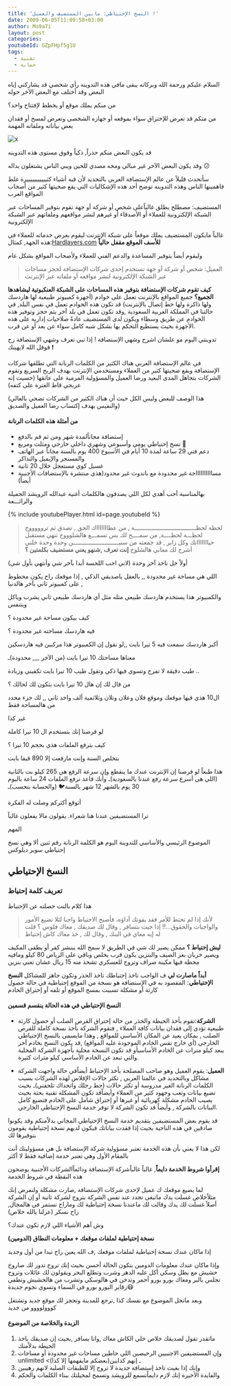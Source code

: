 ```yaml
---
title: 'النسخ الإحتياطي: مابين المستضيف والعميل !'
date: 2009-06-05T11:09:58+03:00
author: Mo9a7i
layout: post
categories:
youtubeId: GZpFHpf5g1U
tags:
  - تقنية
  - حماية
---
```

السلام عليكم ورحمة الله وبركاته
يبقى مافي هذه التدوينه رأي شخصي قد يشاركني إياه البعض وقد أختلف مع البعض الآخر حوله

من منكم يملك موقع أو يخطط لإفتتاح واحد؟

من منكم قد تعرض للإختراق سواء بموقعه أو جهازه الشخصي وتعرض لمسح أو فقدان بعض بياناته وملفاته المهمة

![x](http://www.mo9a7i.com/wp-content/uploads/gothacked(1).jpg)

قد يكون البعض منكم حذراً, ذكياً وفوق مستوى هذه التدوينه

وقد يكون البعض الآخر غير مبالي ومخه مصدي للحين ويبي الناس يشتغلون بداله 😕

سأتحدث قليلاً عن عالم الإستضافة العربي بالتحديد لأن فيه أشياء كثيييييييييييرة غلط فاهمينها الناس وهذه التدوينه توضح أحد هذه الإشكاليات التي يقع ضحيتها كثير من أصحاب المواقع العرب

المستضيف: مصطلح يطلق غالباًعلى شخص أو شركة أو جهة تقوم بتوفير المساحات عبر الشبكة الإلكترونية للعملاء أو الأصدقاء أو غيرهم لنشر مواقعهم وملفاتهم عبر الشبكة الإلكترونية

غالباً مايكون المستضيف يملك موقعاً على شبكة الإنترنت ليقوم بعرض خدماته للعملاء في هذه الجهة, كمثال:[Hardlayers.com](http://www.hardlayers.com)
__للأسف الموقع مقفل حالياً__

وليقوم أيضاً بتوفير المساعدة والدعم الفني للعملاء ولأصحاب المواقع بشكل عام

> العميل: شخص أو شركة أو جهة تستخدم إحدى شركات الإستضافة لحجز مساحات عبر الشبكة الإلكترونية لنشر مواقعه أو ملفاته عبر الإنترنت

**كيف تقوم شركات الإستضافة بتوفير هذه المساحات على الشبكة العنكبوتية ليشاهدها الجميع؟**
جميع المواقع بالإنترنت تعمل على خوادم (أجهزة كمبيوتر طبيعية لها هاردسك ولها ذاكرة ولها خط إتصال بالإنترنت) قد تكون هذه الخوادم تعمل في نفس البلد, في حالتنا في المملكة العربية السعودية ,وقد تكون تعمل في بلد آخر يتم حجز وتوفير هذه الخوادم عن طريق وسطاء ويكون لدى المستضيف عادةً صلاحيات إدارية على هذه الأجهزة بحيث يستطيع التحكم بها بشكل شبه كامل سواء عن بعد أو عن قرب.

تدوينتي اليوم مو علشان اشرح وشهي الإستضافة ! إذا تبي تعرف وشهي الإستضافة رح قوقل الله لايهينك ❗

في عالم الإستضافة العربي هناك الكثير من الكلمات الرنانة التي تطلقها شركات الإستضافة ويقع ضحيتها كثير من العملاء ومستخدمي الإنترنت بهدف الربح السريع وتقوم الشركات بتجاهل المدى البعيد ورضا العميل والمسؤولية المرمية على عاتقها (حسيت إنه عربجي قاط الغترة على كتفه)

(هذا الوصف للبعض وليس الكل حيث أن هناك الكثير من الشركات تضحي بالغالي والنفيس بهدف إكتساب رضا العميل والصديق)

#### من أمثلة هذه الكلمات الرنانة

* إستضافة  مجاناًلمدة شهر ومن ثم قم بالدفع
* نسخ إحتياطي  يومي وأسبوعي  وشهري  داخلي خارجي ومثلث ومربع 🎉
* دعم فني 29 ساعة لمدة 10 أيام في الأسبوع 400 يوم بالسنة مجاناً عبر الهاتف والمسنجر والإيميل والتذاكر 
* غسيل كوي مستعجل خلال 20 ثانية
* مسااااااااااحة غير محدودة مع باندوث غير محدود(هذي منتشرة بالإستضافات الأجنبية أيضاً)

بهالمناسبة أحب أهدي لكل اللي يصدقون هالكلمات أغنية عبدالله الرويشد الجميلة والرائـــعة

{% include youtubePlayer.html id=page.youtubeId %}

> لحظة لحظـــــــــــــــــــــــــــــــــــة , من عطاااااااك الحق , تصدق ثم تروووووح   
> لحظـــة لحظــــة, من سمــــح لك بس تسمـــع هالشلوووخ 
> تنهي مستقبل حياااااااتك 
> وكل زاير , قد جمعته من سنيــــــــــــــــــــــــــن
> وحدة وحدة
> خلني أشرح لك معاني هالشلوخ
> **إنت تعرف ,شنهو يعني مستضيف بكلمتين ؟**

أولاً خل ناخذ آخر وحدة (لاني احب اللحسة أبدا بآخر شي وأنتهي بأول شي)

اللي هي مساحة غير محدودة ,, بالعقل ياصديقي الذكي , إذا موقعك راح يكون محطوط على كمبيوتر ثاني بآخر هالدنيا ,

والكمبيوتر هذا يستخدم هاردسك طبيعي مثله مثل أي هاردسك طبيعي ثاني يشرب وياكل ويتنفس

كيف بيكون مساحة غير محدودة ؟

فيه هاردسك مساحته غير محدودة ؟

أكبر هاردسك سمعت فيه 5 تيرا بايت ,,لو نقول إن الكمبيوتر هذا مركبين فيه هاردسكين

معناها مساحتك 10 تيرا بايت (من الآخر ,,,, محدودة)ـ

طيب دقيقة لا تفرح وتسوي فيها ذكي وتقول طيب 10 تيرا بايت تكفيني وزيادة ..

من قال لك إن هال 10 تيرا بايت بتكون لك لحالك ؟

ال10 هذي فيها موقعك وموقع فلان وعلان وتلان وثلاثمية ألف واحد ثاني ,, لك جزء محدد من هالمساحة فقط

غير كذا

لو فرضنا إنك بتستخدم ال 10 تيرا كاملة

كيف بترفع الملفات هذي بحجم 10 تيرا ؟

بتخلص السنة وإنت مارفعت إلا 890 قيقا بايت 

هذا طبعاً لو فرضنا إن الإنترنت عندك ما ينقطع وإن سرعة الرفع هي 265 كيلو بت بالثانية (اللي هي أسرع سرعة رفع عندنا بالسعودية)ـ وأنك قاعد ترفع الملفات 24 ساعة باليوم 30 يوم بالشهر 12 شهر بالسنة🐦 (والحسابة بتحسب)ـ

أتوقع أكثركم وصلت له الفكرة

ترا المستضيفين عندنا هنا شعراء. يقولون مالا يفعلون غالباً

المهم

الموضوع الرئيسي والأساسي للتدوينة اليوم هو الكلمة الرنانة رقم ثنين ألا وهي نسخ إحتياطي سوبر ديلوكس

## النسخ الإحتياطي

### تعريف كلمة إحتياط

هذا كلام بالنت حصلته عن الإحتياط
> لأنك إذا لم تحتط للأمر فقد يفوتك أداؤه، فأصبح الاحتياط واجبا لئلا تضيع الأمور والواجبات والحقوق...!!
إذا جيت بتسافر , وقال لك صديقك , معاك فلوس ؟ قلت له إيه معاي في البنك , وقال لك , خذ معاك كاش إحتياط

**ليش إحتياط ؟**
ممكن يصير لك شي في الطريق لا سمح الله يبنشر كفر أو يطفى المكيف ويصير خربان بعز الصيف والبنزين يكون قرب يخلص وباقي على الرياض 80 كيلو ومافيه محطة فيها مكينة صراف وتروح للعسكري تشحذ منه 15 ريال عشان تعبي بنزين

__أبداً ماصارت لي__
ف الواجب تاخذ إحتياطك تاخذ الحذر وتكون جاهز للمشاكل
**النسخ الإحتياطي**: المقصود به في الإستضافة هو نسخة من الموقع إحتياطية في حالة حصول كارثة أو مشكلة تسببت بمسح الموقع أو تلفه أو إحتراق الخادم

#### النسخ الإحتياطي في هذه الحالة ينقسم قسمين

* **الشركة**:تقوم بأخذ الحيطة والحذر من حالة إحتراق القرص الصلب أو حصول كارثة طبيعية تؤدي إلى فقدان بيانات كافة العملاء , فتقوم الشركة بأخذ نسخة كاملة للقرص الصلب , بمكان بعيد عن المكان الأساسي للمواقع , وهذا مايسمى بالنسخ الإحتياطي الخارجي (أي خارج نفس الخادم الموجودة عليه المواقع) ,قد يكون النسخ بخادم آخر يبعد كيلو مترات عن الخادم الأساسيأو قد تكون النسخة محلية بأجهزة الشركة المحلية والتي تبعد عن الخادم الأساسي كيلو مترات كثيرة.

* **العميل**: يقوم العميل وهو صاحب المصلحة بأخذ الإحتياط أيضاًفي حالة واجهت الشركة مشاكل وبالتحديد في عالمنا العربي , تكثر حالات الإفلاس لهذه الشركات بسبب الكلمات الرنانة الغير مدروسة أو تكثر حالات (حط رجلك واتحداك تلحقني)ـ بحيث تضيع بيانات وتعب وجهود كثير من العملاء وأيضاًقد تكون المشكلة تقنية بحتة بحيث يصيب الخادم مشكلة كهربائية أو غيرها أو إختراق شامل على الخادم فتضيع كامل البيانات بالشركة , وأيضاً قد تكون الشركة لا توفر خدمة النسخ الإحتياطي الخارجي.

قد يقوم بعض المستضيفين بتقديم خدمة النسخ الإحتياطي المجاني بدلاًمنكم وقد يكونوا صادقين في هذه الناحية بحيث إذا فقدت بياناتك فيكون لديهم نسخة إحتياطية يقومون بتوفيرها لك

لكن هذا لا يعني بأن هذه الخدمة تعتبر مسؤولية شركة الإستضافة بل هي مسؤوليتك أنت بالمقام الأول وهي تعتبر خدمة إضافية فقط لا أكثر

**إقرأوا شروط الخدمة دايماً**, غالباً غالباًشركة الإستضافة ودائماًالشركات الأجنبية يوضحون هذه النقطة في شروط الخدمة

لما يضيع موقعك ك عميل لإحدى شركات الإستضافة ,صارت مشكلة ولنفرض إنك مثلاًخلاص غسلت يدك ماتبغى تجدد عند نفس الشركة بتروح لشركة ثانية  أو إن الشركة أصلاً غسلت لك يدك وقالت لك ماعندنا نسخة إحتياطية لك وماراح نستمر في هالمجال, راح نسكر (عزلنا يالله خلاص)

وش أهم الأشياء اللي لازم تكون عندك؟

**نسخة إحتياطية لملفات موقعك + معلومات النطاق (الدومين)**

إذا ماكان عندك نسخة إحتياطية لملفات موقعك ,ف الله يعين راح تبدا من أول وجديد

وإذا ماكان عندك معلومات الدومين بتكون الحالة أحسن بحيث إنك تروح تدور لك صاروخ حشيش مع بطل وسكي أكل عليه الدهر وشرب وتطلع البحر ويقولون لك عائلات وتروح تجلس بالبر ومعاك بورو بورو أحمر وتدخن في هالوسكي وتشرب من هالحشيش وتطفي زقاير البورو بورو في السماء وتسوي نجوم جديدة😷

وبعد ماتحل الموضوع مع نفسك كذا ,ترجع للمدينة وتحجز لك موقع جديد وتشتغل كووولوووو من جديد

#### الزبدة والخلاصة من الموضوع

1. ماتقدر تقول لصديقك خلاص خلي الكاش معاك ,وانا بسافر ,بحيث إن صديقك ياخذ الحيطة بدلاًمنك
2. وإن المستضيفين الاجنبيين الرخيصين اللي حاطين مساحات غير محدودة أو مساحات unlimited <(بعضكم مايفهمها إلا كذا)ـ إنهم كذابين
3. وإنك إذا بغيت تاخذ إستضافة جديدة لا تروح إلا للطبقات الصلبة لانهم رهيبين
4. والفايدة الأخيرة إنك لازم دايماًتسمع للرويشد وتسمح لمخيلتك ببناء الكلمات والحكم
